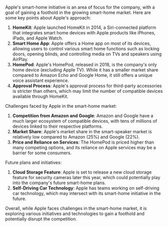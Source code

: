 Apple's smart-home initiative is an area of focus for the company, with a goal of gaining a foothold in the growing smart-home market. Here are some key points about Apple's approach:

1. **HomeKit**: Apple launched HomeKit in 2014, a Siri-connected platform that integrates smart home devices with Apple products like iPhones, iPads, and Apple Watch.
2. **Smart Home App**: Apple offers a Home app on most of its devices, allowing users to control various smart home functions such as locking doors, opening blinds, and controlling media on TVs and speakers using AirPlay.
3. **HomePod**: Apple's HomePod, released in 2018, is the company's only home device (excluding Apple TV). While it has a smaller market share compared to Amazon Echo and Google Home, it still offers a unique voice assistant experience.
4. **Approval Process**: Apple's approval process for third-party accessories is stricter than others, which may limit the number of compatible devices available through HomeKit.

Challenges faced by Apple in the smart-home market:

1. **Competition from Amazon and Google**: Amazon and Google have a much larger ecosystem of compatible devices, with tens of millions of devices linked to their respective platforms.
2. **Market Share**: Apple's market share in the smart-speaker market is relatively low compared to Amazon (25%) and Google (22%).
3. **Price and Reliance on Services**: The HomePod is priced higher than many competing options, and its reliance on Apple services may be a barrier for some consumers.

Future plans and initiatives:

1. **Cloud Storage Feature**: Apple is set to release a new cloud storage feature for security cameras later this year, which could potentially play into the company's future smart-home plans.
2. **Self-Driving Car Technology**: Apple has teams working on self-driving car technology, which may intersect with its smart-home initiative in the future.

Overall, while Apple faces challenges in the smart-home market, it is exploring various initiatives and technologies to gain a foothold and potentially disrupt the competition.